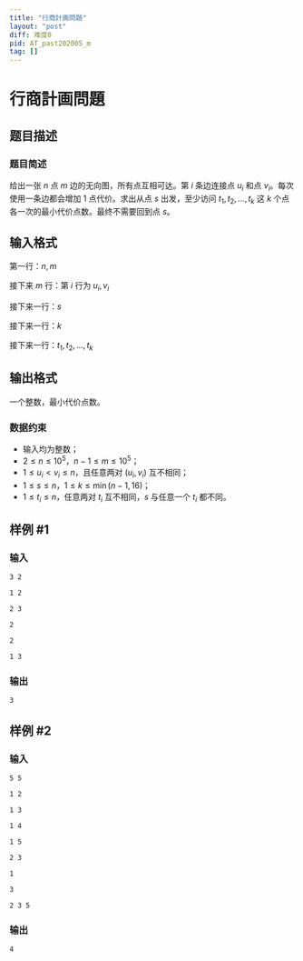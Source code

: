 ```yaml
---
title: "行商計画問題"
layout: "post"
diff: 难度0
pid: AT_past202005_m
tag: []
---
```


# 行商計画問題

## 题目描述

### 题目简述

给出一张 $n$ 点 $m$ 边的无向图，所有点互相可达。第 $i$ 条边连接点 $u_i$ 和点 $v_i$。每次使用一条边都会增加 $1$ 点代价。求出从点 $s$ 出发，至少访问 $t_1,t_2,...,t_k$ 这 $k$ 个点各一次的最小代价点数。最终不需要回到点 $s$。

## 输入格式

第一行：$n,m$

接下来 $m$ 行：第 $i$ 行为 $u_i,v_i$

接下来一行：$s$

接下来一行：$k$

接下来一行：$t_1,t_2,...,t_k$

## 输出格式

一个整数，最小代价点数。

### 数据约束

- 输入均为整数；
- $2 \le n \le 10^5$，$n-1 \le m \le 10^5$；
- $1 \le u_i \lt v_i \le n$，且任意两对 $(u_i,v_i)$ 互不相同；
- $1 \le s \le n$，$1 \le k \le \min(n-1,16)$；
- $1 \le t_i \le n$，任意两对 $t_i$ 互不相同，$s$ 与任意一个 $t_i$ 都不同。

## 样例 #1

### 输入

```
3 2
1 2
2 3
2
2
1 3
```

### 输出

```
3
```

## 样例 #2

### 输入

```
5 5
1 2
1 3
1 4
1 5
2 3
1
3
2 3 5
```

### 输出

```
4
```

